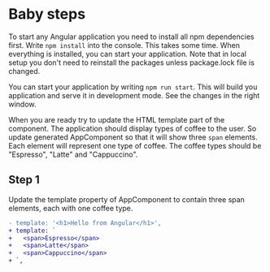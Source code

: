# Baby steps

To start any Angular application you need to install all npm dependencies first. Write `npm install`
into the console. This takes some time. When everything is installed, you can start your application.
Note that in local setup you don't need to reinstall the packages unless package.lock file is changed.

You can start your application by writing `npm run start`. This will build you application and serve
it in development mode. See the changes in the right window.

When you are ready try to update the HTML template part of the component. The application should
display types of coffee to the user. So update generated AppComponent so that it will show three
`span` elements. Each element will represent one type of coffee. The coffee types should be "Espresso",
"Latte" and "Cappuccino".

## Step 1

Update the template property of AppComponent to contain three span elements, each with one coffee
type.

```diff
- template: '<h1>Hello from Angular</h1>',
+ template: `
+   <span>Espresso</span>
+   <span>Latte</span>
+   <span>Cappuccino</span>
+ `,
```
